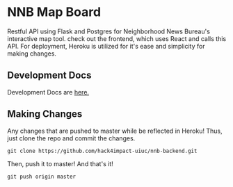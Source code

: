 # NNB Map Board 
Restful API using Flask and Postgres for Neighborhood News Bureau's interactive map tool. check out the frontend, which uses React and calls this API. For deployment, Heroku is utilized for it's ease and simplicity for making changes. 

## Development Docs
Development Docs are <a href="docs/other.md">here.</a>

## Making Changes
Any changes that are pushed to master while be reflected in Heroku! Thus, just clone the repo and commit the changes.
```
git clone https://github.com/hack4impact-uiuc/nnb-backend.git
```
Then, push it to master! And that's it!
```
git push origin master
```
